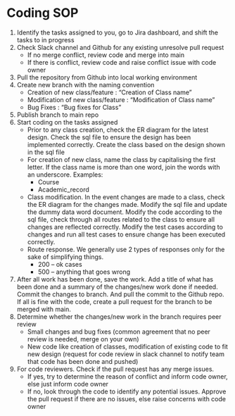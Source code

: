 # Coding SOP #

1.	Identify the tasks assigned to you, go to Jira dashboard, and shift the tasks to in progress
2. Check Slack channel and Github for any existing unresolve pull request
    - If no merge conflict, review code and merge into main
    - If there is conflict, review code and raise conflict issue with code owner 
3. Pull the repository from Github into local working environment
4.	Create new branch with the naming convention
    *	Creation of new class/feature : “Creation of Class name”
    *	Modification of new class/feature : “Modification of Class name”
    *	Bug Fixes : “Bug fixes for Class”
5.	Publish branch to main repo
6.	Start coding on the tasks assigned
    *	Prior to any class creation, check the ER diagram for the latest design. Check the sql file to ensure the design has been implemented correctly. Create the class based         on the design shown in the sql file
    *	For creation of new class, name the class by capitalising the first letter. If the class name is more than one word, join the words with an underscore. Examples:
          - Course
          -	Academic_record
    *	Class modification. In the event changes are made to a class, check the ER diagram for the changes made. Modify the sql file and update the dummy data word document.           Modify the code according to the sql file, check through all routes related to the class to ensure all changes are reflected correctly. Modify the test cases according         to changes and run all test cases to ensure change has been executed correctly.
    *	Route response. We generally use 2 types of responses only for the sake of simplifying things.
          -	200 – ok cases
          -	500 – anything that goes wrong
7.	After all work has been done, save the work. Add a title of what has been done and a summary of the changes/new work done if needed. Commit the changes to branch. And            pull the commit to the Github repo. If all is fine with the code, create a pull request for the branch to be merged with main. 
8.	Determine whether the changes/new work in the branch requires peer review
    *	Small changes and bug fixes (common agreement that no peer review is needed, merge on your own)
    *	New code like creation of classes, modification of existing code to fit new design (request for code review in slack channel to notify team that code has been done and         pushed)
9.	For code reviewers. Check if the pull request has any merge issues.
    *	If yes, try to determine the reason of conflict and inform code owner, else just inform code owner
    *	If no, look through the code to identify any potential issues. Approve the pull request if there are no issues, else raise concerns with code owner
 
